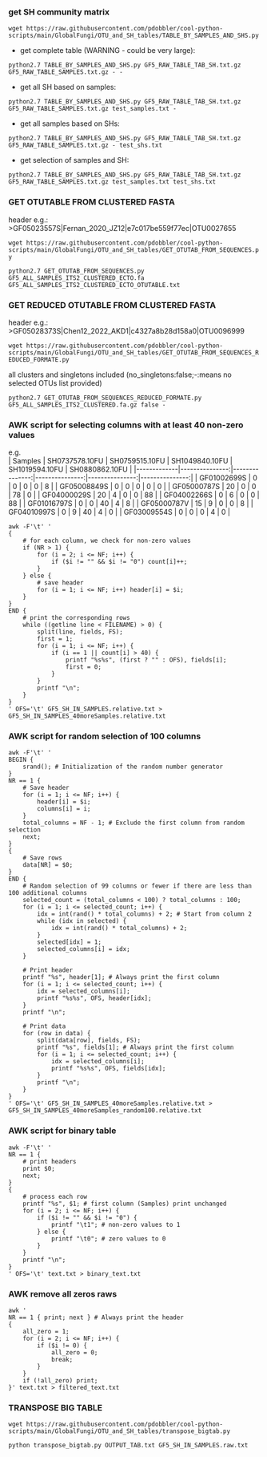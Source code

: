 
### get SH community matrix

`wget https://raw.githubusercontent.com/pdobbler/cool-python-scripts/main/GlobalFungi/OTU_and_SH_tables/TABLE_BY_SAMPLES_AND_SHS.py`


- get complete table (WARNING - could be very large):

`python2.7 TABLE_BY_SAMPLES_AND_SHS.py GF5_RAW_TABLE_TAB_SH.txt.gz GF5_RAW_TABLE_SAMPLES.txt.gz - -`

- get all SH based on samples:

`python2.7 TABLE_BY_SAMPLES_AND_SHS.py GF5_RAW_TABLE_TAB_SH.txt.gz GF5_RAW_TABLE_SAMPLES.txt.gz test_samples.txt -`

- get all samples based on SHs:

`python2.7 TABLE_BY_SAMPLES_AND_SHS.py GF5_RAW_TABLE_TAB_SH.txt.gz GF5_RAW_TABLE_SAMPLES.txt.gz - test_shs.txt`

- get selection of samples and SH:

`python2.7 TABLE_BY_SAMPLES_AND_SHS.py GF5_RAW_TABLE_TAB_SH.txt.gz GF5_RAW_TABLE_SAMPLES.txt.gz test_samples.txt test_shs.txt`


### GET OTUTABLE FROM CLUSTERED FASTA

header e.g.: >GF05023557S|Fernan_2020_JZ12|e7c017be559f77ec|OTU0027655

`wget https://raw.githubusercontent.com/pdobbler/cool-python-scripts/main/GlobalFungi/OTU_and_SH_tables/GET_OTUTAB_FROM_SEQUENCES.py`

`python2.7 GET_OTUTAB_FROM_SEQUENCES.py GF5_ALL_SAMPLES_ITS2_CLUSTERED_ECTO.fa GF5_ALL_SAMPLES_ITS2_CLUSTERED_ECTO_OTUTABLE.txt`


### GET REDUCED OTUTABLE FROM CLUSTERED FASTA

header e.g.: >GF05028373S|Chen12_2022_AKD1|c4327a8b28d158a0|OTU0096999

`wget https://raw.githubusercontent.com/pdobbler/cool-python-scripts/main/GlobalFungi/OTU_and_SH_tables/GET_OTUTAB_FROM_SEQUENCES_REDUCED_FORMATE.py`

all clusters and singletons included (no_singletons:false;-:means no selected OTUs list provided)

`python2.7 GET_OTUTAB_FROM_SEQUENCES_REDUCED_FORMATE.py GF5_ALL_SAMPLES_ITS2_CLUSTERED.fa.gz false -`

### AWK script for selecting columns with at least 40 non-zero values

e.g.  
| Samples     | SH0737578.10FU | SH0759515.10FU | SH1049840.10FU | SH1019594.10FU | SH0880862.10FU |
|-------------|---------------:|---------------:|---------------:|---------------:|---------------:|
| GF01002699S |             0  |             0  |             0  |             0  |             8  |
| GF05008849S |             0  |             0  |             0  |             0  |             0  |
| GF05000787S |            20  |             0  |             0  |            78  |             0  |
| GF04000029S |            20  |             4  |             0  |             0  |            88  |
| GF04002266S |             0  |             6  |             0  |             0  |            88  |
| GF01016797S |             0  |             0  |            40  |             4  |             8  |
| GF05000787V |            15  |             9  |             0  |             0  |             8  |
| GF04010997S |             0  |             9  |            40  |             4  |             0  |
| GF03009554S |             0  |             0  |             0  |             4  |             0  |

```
awk -F'\t' '
{
    # for each column, we check for non-zero values
    if (NR > 1) {
        for (i = 2; i <= NF; i++) {
            if ($i != "" && $i != "0") count[i]++;
        }
    } else {
        # save header
        for (i = 1; i <= NF; i++) header[i] = $i;
    }
}
END {
    # print the corresponding rows
    while ((getline line < FILENAME) > 0) {
        split(line, fields, FS);
        first = 1;
        for (i = 1; i <= NF; i++) {
            if (i == 1 || count[i] > 40) {
                printf "%s%s", (first ? "" : OFS), fields[i];
                first = 0;
            }
        }
        printf "\n";
    }
}
' OFS='\t' GF5_SH_IN_SAMPLES.relative.txt > GF5_SH_IN_SAMPLES_40moreSamples.relative.txt
```

### AWK script for random selection of 100 columns

```
awk -F'\t' '
BEGIN {
    srand(); # Initialization of the random number generator
}
NR == 1 {
    # Save header
    for (i = 1; i <= NF; i++) {
        header[i] = $i;
        columns[i] = i;
    }
    total_columns = NF - 1; # Exclude the first column from random selection
    next;
}
{
    # Save rows
    data[NR] = $0;
}
END {
    # Random selection of 99 columns or fewer if there are less than 100 additional columns
    selected_count = (total_columns < 100) ? total_columns : 100;
    for (i = 1; i <= selected_count; i++) {
        idx = int(rand() * total_columns) + 2; # Start from column 2
        while (idx in selected) {
            idx = int(rand() * total_columns) + 2;
        }
        selected[idx] = 1;
        selected_columns[i] = idx;
    }

    # Print header
    printf "%s", header[1]; # Always print the first column
    for (i = 1; i <= selected_count; i++) {
        idx = selected_columns[i];
        printf "%s%s", OFS, header[idx];
    }
    printf "\n";

    # Print data
    for (row in data) {
        split(data[row], fields, FS);
        printf "%s", fields[1]; # Always print the first column
        for (i = 1; i <= selected_count; i++) {
            idx = selected_columns[i];
            printf "%s%s", OFS, fields[idx];
        }
        printf "\n";
    }
}
' OFS='\t' GF5_SH_IN_SAMPLES_40moreSamples.relative.txt > GF5_SH_IN_SAMPLES_40moreSamples_random100.relative.txt
```


### AWK script for binary table

```
awk -F'\t' '
NR == 1 {
    # print headers
    print $0;
    next;
}
{
    # process each row
    printf "%s", $1; # first column (Samples) print unchanged
    for (i = 2; i <= NF; i++) {
        if ($i != "" && $i != "0") {
            printf "\t1"; # non-zero values to 1
        } else {
            printf "\t0"; # zero values to 0
        }
    }
    printf "\n";
}
' OFS='\t' text.txt > binary_text.txt
```

### AWK remove all zeros raws

```
awk '
NR == 1 { print; next } # Always print the header
{
    all_zero = 1;
    for (i = 2; i <= NF; i++) {
        if ($i != 0) {
            all_zero = 0;
            break;
        }
    }
    if (!all_zero) print;
}' text.txt > filtered_text.txt
```

### TRANSPOSE BIG TABLE

`wget https://raw.githubusercontent.com/pdobbler/cool-python-scripts/main/GlobalFungi/OTU_and_SH_tables/transpose_bigtab.py`

`python transpose_bigtab.py OUTPUT_TAB.txt GF5_SH_IN_SAMPLES.raw.txt`
